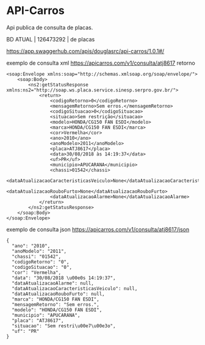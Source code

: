# API-Carros
Api publica de consulta de placas.

BD ATUAL | 126473292 | de placas


https://app.swaggerhub.com/apis/douglasrc/api-carros/1.0.1#/


exemplo de consulta xml
https://apicarros.com/v1/consulta/atj8617
retorno
```
<soap:Envelope xmlns:soap="http://schemas.xmlsoap.org/soap/envelope/">
    <soap:Body>
        <ns2:getStatusResponse xmlns:ns2="http://soap.ws.placa.service.sinesp.serpro.gov.br/">
            <return>
                <codigoRetorno>0</codigoRetorno>
                <mensagemRetorno>Sem erros.</mensagemRetorno>
                <codigoSituacao>0</codigoSituacao>
                <situacao>Sem restrição</situacao>
                <modelo>HONDA/CG150 FAN ESDI</modelo>
                <marca>HONDA/CG150 FAN ESDI</marca>
                <cor>Vermelha</cor>
                <ano>2010</ano>
                <anoModelo>2011</anoModelo>
                <placa>ATJ8617</placa>
                <data>30/08/2018 às 14:19:37</data>
                <uf>PR</uf>
                <municipio>APUCARANA</municipio>
                <chassi>01542</chassi>
                <dataAtualizacaoCaracteristicasVeiculo>None</dataAtualizacaoCaracteristicasVeiculo>
                <dataAtualizacaoRouboFurto>None</dataAtualizacaoRouboFurto>
                <dataAtualizacaoAlarme>None</dataAtualizacaoAlarme>
            </return>
        </ns2:getStatusResponse>
    </soap:Body>
</soap:Envelope>

```
exemplo de consulta json
https://apicarros.com/v1/consulta/atj8617/json
```
{
  "ano": "2010", 
  "anoModelo": "2011", 
  "chassi": "01542", 
  "codigoRetorno": "0", 
  "codigoSituacao": "0", 
  "cor": "Vermelha", 
  "data": "30/08/2018 \u00e0s 14:19:37", 
  "dataAtualizacaoAlarme": null, 
  "dataAtualizacaoCaracteristicasVeiculo": null, 
  "dataAtualizacaoRouboFurto": null, 
  "marca": "HONDA/CG150 FAN ESDI", 
  "mensagemRetorno": "Sem erros.", 
  "modelo": "HONDA/CG150 FAN ESDI", 
  "municipio": "APUCARANA", 
  "placa": "ATJ8617", 
  "situacao": "Sem restri\u00e7\u00e3o", 
  "uf": "PR"
}
```
